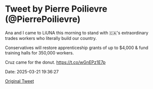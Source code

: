 # Tweet by Pierre Poilievre (@PierrePoilievre)

Ana and I came to LiUNA this morning to stand with 🇨🇦's extraordinary trades workers who literally build our country. 

Conservatives will restore apprenticeship grants of up to $4,000 &amp; fund training halls for 350,000 workers.

Cruz came for the donut. https://t.co/wGnEPz1E7p

Date: 2025-03-21 19:36:27

[Original Tweet](https://x.com/PierrePoilievre/status/1903168849391825021)
